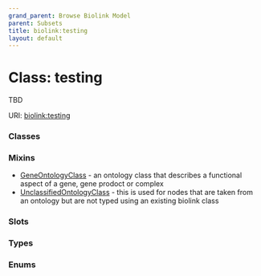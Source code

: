 ```yaml
---
grand_parent: Browse Biolink Model
parent: Subsets
title: biolink:testing
layout: default
---
```


# Class: testing


TBD

URI: [biolink:testing](https://w3id.org/biolink/vocab/testing)


### Classes


### Mixins

 * [GeneOntologyClass](GeneOntologyClass.md) - an ontology class that describes a functional aspect of a gene, gene prodoct or complex
 * [UnclassifiedOntologyClass](UnclassifiedOntologyClass.md) - this is used for nodes that are taken from an ontology but are not typed using an existing biolink class

### Slots


### Types


### Enums

